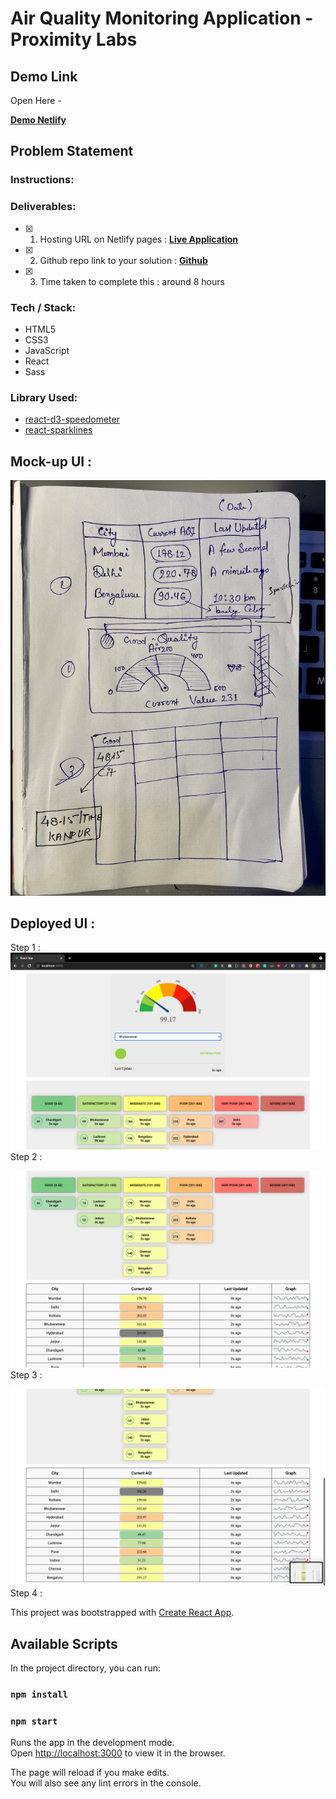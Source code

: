 # Air Quality Monitoring Application - Proximity Labs

## Demo Link

Open Here -

[ **Demo Netlify** ](https://proximity-labs.netlify.app/)
<br/>

## Problem Statement

### Instructions:

### Deliverables:

- [x] 1. Hosting URL on Netlify pages : [ **Live Application** ](https://proximity-labs.netlify.app/)
- [x] 2. Github repo link to your solution : [ **Github** ](https://github.com/dipanshuraz/octo-sniffle)
- [x] 3. Time taken to complete this : around 8 hours

### Tech / Stack:

- HTML5
- CSS3
- JavaScript
- React
- Sass

### Library Used:

- [react-d3-speedometer](https://www.npmjs.com/package/react-d3-speedometer)
- [react-sparklines](http://borisyankov.github.io/react-sparklines/)

## Mock-up UI :

![Screenshot](./screenshots/ui.png)
<br/>

## Deployed UI :

Step 1 :
![Screenshot](./screenshots/1.png)
Step 2 :
<br/>

![Screenshot](./screenshots/2.png)
Step 3 :
<br/>

![Screenshot](./screenshots/3.png)
Step 4 :
<br/>

This project was bootstrapped with [Create React App](https://github.com/facebook/create-react-app).

## Available Scripts

In the project directory, you can run:

### `npm install`

### `npm start`

Runs the app in the development mode.<br />
Open [http://localhost:3000](http://localhost:3000) to view it in the browser.

The page will reload if you make edits.<br />
You will also see any lint errors in the console.
